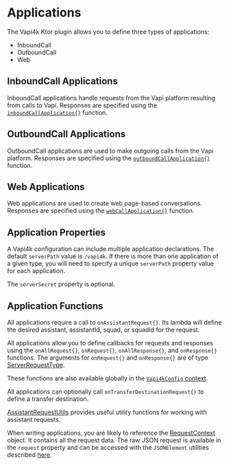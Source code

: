 # Applications

The Vapi4k Ktor plugin allows you to define three types of applications:

* InboundCall
* OutboundCall
* Web

## InboundCall Applications

InboundCall applications handle requests from the Vapi platform resulting from calls to Vapi.
Responses are specified using the [`inboundCallApplication{}`](%core_url%.vapi4k/-inbound-call-application/index.html)
function.

<chapter title="InboundCall Application Ktor Config" id="inboundApp" collapsible="false">
<code-block lang="kotlin" src="src/main/kotlin/applications/IncomingCall.kt" include-symbol="module"/>
</chapter>

## OutboundCall Applications

OutboundCall applications are used to make outgoing calls from the Vapi platform.
Responses are specified using the [`outboundCallApplication{}`](%core_url%.vapi4k/-outbound-call-application/index.html)
function.

<chapter title="OutboundCall Application Ktor Config" id="outboundApp" collapsible="false">
<code-block lang="kotlin" src="src/main/kotlin/applications/OutgoingCall.kt" include-symbol="module"/>
</chapter>

<chapter title="OutboundCall Client" id="outboundClient" collapsible="false">
<code-block lang="kotlin" src="src/main/kotlin/applications/CallCustomer.kt" include-symbol="outboundCallExample"/>
</chapter>

## Web Applications

Web applications are used to create web page-based conversations.
Responses are specified using the [`webCallApplication{}`](%core_url%.vapi4k/-web-application/index.html) function.

<chapter title="Web Application Ktor Config" id="webAppKtor" collapsible="false">
<code-block lang="kotlin" src="src/main/kotlin/applications/WebCall.kt" include-symbol="module"/>
</chapter>

<chapter title="Web Application HTML Page" id="webPage" collapsible="false">
<code-block lang="kotlin" src="src/main/kotlin/applications/TalkPage.kt" include-symbol="talkPage"/>
</chapter>

## Application Properties

A Vapi4k configuration can include multiple application declarations. The default `serverPath` value is `/vapi4k`. If
there is more than one application of a given type, you will need to specify a unique `serverPath` property value for
each application.

The `serverSecret` property is optional.

## Application Functions

All applications require a call to `onAssistantRequest{}`. Its lambda will define
the desired assistant, assistantId, squad, or squadId for the request.

All applications allow you to define callbacks for requests and responses using the `onAllRequest{}`,
`onRequest{}`, `onAllResponse{}`, and `onResponse{}` functions.
The arguments for `onRequest{}` and `onResponse{}` are of type
[ServerRequestType](%utils_url%.vapi4k/-server-request-type/index.html).

These functions are also available globally
in the [`Vapi4kConfig` context](%core_url%.vapi4k/-vapi4k-config/index.html).

All applications can optionally call `onTransferDestinationRequest{}` to define a transfer destination.

[AssistantRequestUtils](%core_url%.vapi4k/-assistant-request-utils/index.html) provides useful utility functions for
working with assistant requests.

When writing applications, you are likely to reference the
[RequestContext](%core_url%.vapi4k/-request-context/index.html) object. It contains all the request data. The
raw JSON request is available in the `request` property and can be accessed with the `JSONElement` utilities
described [here](JsonElement.md).
